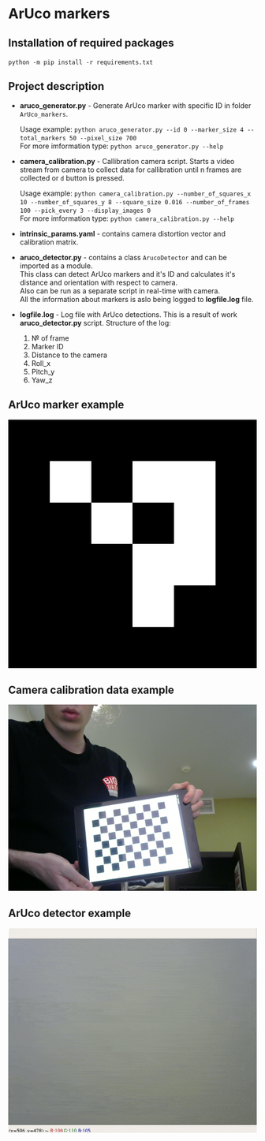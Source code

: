 # ArUco markers
## Installation of required packages
`python -m pip install -r requirements.txt`

## Project description
* __aruco_generator.py__ - Generate ArUco marker with specific ID in folder `ArUco_markers`.

  Usage example:  `python aruco_generator.py --id 0 --marker_size 4 --total_markers 50 --pixel_size 700`  
  For more imformation type: `python aruco_generator.py --help`  
  
* __camera_calibration.py__ - Callibration camera script. Starts a video stream from camera to collect
    data for callibration until n frames are collected or `d` button is pressed.
    
  Usage example:  `python camera_calibration.py --number_of_squares_x 10 --number_of_squares_y 8 --square_size 0.016 --number_of_frames 100 --pick_every 3 --display_images 0`  
  For more imformation type: `python camera_calibration.py --help` 

* __intrinsic_params.yaml__ - contains camera distortion vector and calibration matrix.

* __aruco_detector.py__ - contains a class `ArucoDetector` and can be imported as a module.  
  This class can detect ArUco markers and it's ID and calculates it's distance and orientation with respect to camera.  
  Also can be run as a separate script in real-time with camera.  
  All the information about markers is aslo being logged to __logfile.log__ file.

* __logfile.log__ - Log file with ArUco detections. This is a result of work __aruco_detector.py__ script. Structure of the log:

    1) № of frame
    2) Marker ID
    3) Distance to the camera
    4) Roll_x
    5) Pitch_y   
    6) Yaw_z

## ArUco marker example

![](ArUco_markers/ArUCo_example.png)  

## Camera calibration data example 
![](Calibration_dataset/example_frame.png)
## ArUco detector example 
![](demo.gif)